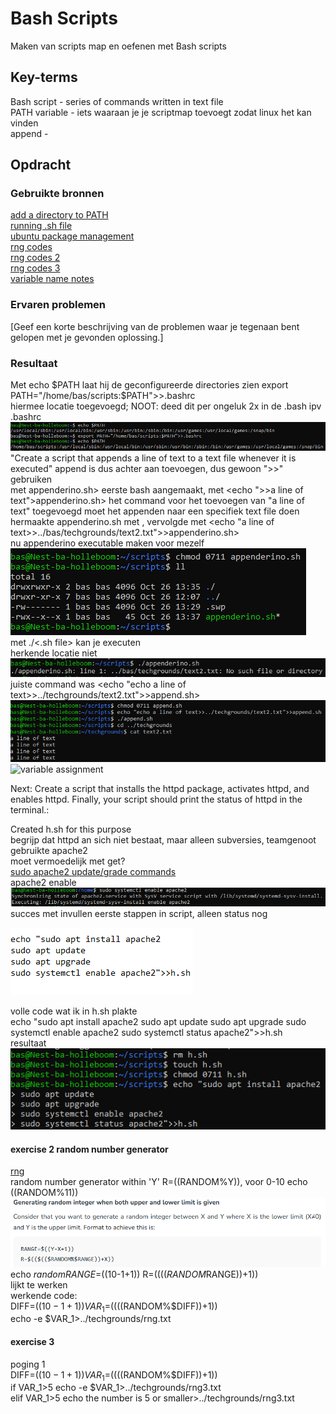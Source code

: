 # Bash Scripts
Maken van scripts map en oefenen met Bash scripts

## Key-terms
Bash script - series of commands written in text file  
PATH variable - iets waaraan je je scriptmap toevoegt zodat linux het kan vinden  
append - 

## Opdracht
### Gebruikte bronnen
[add a directory to PATH](https://phoenixnap.com/kb/linux-add-to-path)  
[running .sh file](https://www.cyberciti.biz/faq/run-execute-sh-shell-script/)  
[ubuntu package management](https://ubuntu.com/server/docs/package-management)  
[rng codes](https://blog.eduonix.com/shell-scripting/generating-random-numbers-in-linux-shell-scripting/)  
[rng codes 2](https://www.geeksforgeeks.org/random-shell-variable-in-linux-with-examples/)  
[rng codes 3](https://www.baeldung.com/linux/random-numbers)  
[variable name notes](https://www.tutorialspoint.com/unix/unix-using-variables.htm)

### Ervaren problemen
[Geef een korte beschrijving van de problemen waar je tegenaan bent gelopen met je gevonden oplossing.]

### Resultaat
Met echo $PATH laat hij de geconfigureerde directories zien  
    export PATH="/home/bas/scripts:$PATH">>.bashrc  
hiermee locatie toegevoegd; NOOT: deed dit per ongeluk 2x in de .bash ipv .bashrc  
![echo voor/na + toevoeging map](images/9-echo-addpath-echo.PNG)  
"Create a script that appends a line of text to a text file whenever it is executed" append is dus achter aan toevoegen, dus gewoon ">>" gebruiken  
met <echo >appenderino.sh> eerste bash aangemaakt, met <echo ">>a line of text">appenderino.sh> het command voor het toevoegen van "a line of text" toegevoegd
moet het appenden naar een specifiek text file doen  
hermaakte appenderino.sh met <touch appenderino.sh>, vervolgde met <echo "a line of text>>../bas/techgrounds/text2.txt">>appenderino.sh>  
nu appenderino executable maken voor mezelf  
![gedaan](images/9-chmod-herinnering.PNG)  
met ./<.sh file> kan je executen  
herkende locatie niet  
![fail](images/9-run-1-fail.PNG)  
juiste command was <echo "echo a line of text>>../techgrounds/text2.txt">>append.sh>  
![success](images/9-append-succes.PNG)  
![variable assignment](https://www.tecmint.com/assign-linux-command-output-to-variable/)
  
Next: Create a script that installs the httpd package, activates httpd, and enables httpd. Finally, your script should print the status of httpd in the terminal.: 

Created h.sh for this purpose  
begrijp dat httpd an sich niet bestaat, maar alleen subversies, teamgenoot gebruikte apache2  
moet vermoedelijk met get?  
[sudo apache2 update/grade commands](https://synaptica.info/en/2023/03/23/ubuntu-lts-update-apache2-to-the-lastest-version-via-ssh/)  
apache2 enable  
![enable command](images/9-apache2-enable.PNG)  
succes met invullen eerste stappen in script, alleen status nog

![progress](images/9-succesful-cmd-first-steps.PNG)  

volle code wat ik in h.sh plakte  
    echo "sudo apt install apache2
sudo apt update
sudo apt upgrade
sudo systemctl enable apache2
sudo systemctl status apache2">>h.sh  
resultaat  
![klaar](images/9-apache2-full.PNG)  

#### exercise 2 random number generator
[rng](https://blog.eduonix.com/shell-scripting/generating-random-numbers-in-linux-shell-scripting/)  
random number generator within 'Y' R=$(($RANDOM%Y)), voor 0-10 echo $(($RANDOM%11))  
![code for upper and lower limit](images/9-upper-lower-limit.PNG)  
    echo $random RANGE=$((10-1+1)) R=$(($(($RANDOM%$RANGE))+1))  
lijkt te werken  
werkende code:  
    DIFF=$((10-1+1))  
    VAR_1=$(($(($RANDOM%$DIFF))+1))  
    echo -e $VAR_1>../techgrounds/rng.txt  

#### exercise 3
poging 1  
    DIFF=$((10-1+1))  
    VAR_1=$(($(($RANDOM%$DIFF))+1))  
    if VAR_1>5 echo -e $VAR_1>../techgrounds/rng3.txt  
    elif VAR_1>5 echo the number is 5 or smaller>../techgrounds/rng3.txt  
